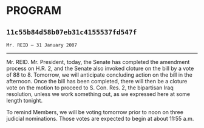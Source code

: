 # PROGRAM
## `11c55b84d58b07eb31c4155537fd547f`
`Mr. REID — 31 January 2007`

---


Mr. REID. Mr. President, today, the Senate has completed the 
amendment process on H.R. 2, and the Senate also invoked cloture on the 
bill by a vote of 88 to 8. Tomorrow, we will anticipate concluding 
action on the bill in the afternoon. Once the bill has been completed, 
there will then be a cloture vote on the motion to proceed to S. Con. 
Res. 2, the bipartisan Iraq resolution, unless we work something out, 
as we expressed here at some length tonight.

To remind Members, we will be voting tomorrow prior to noon on three 
judicial nominations. Those votes are expected to begin at about 11:55 
a.m.
